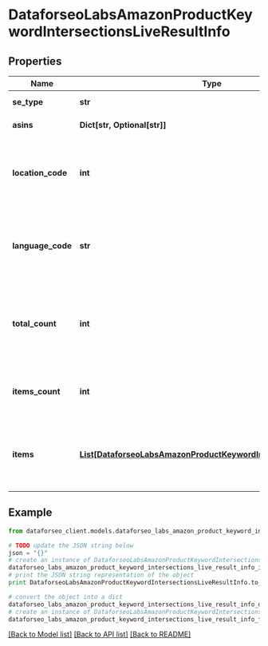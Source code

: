 # DataforseoLabsAmazonProductKeywordIntersectionsLiveResultInfo


## Properties

Name | Type | Description | Notes
------------ | ------------- | ------------- | -------------
**se_type** | **str** | search engine type | [optional] 
**asins** | **Dict[str, Optional[str]]** | ASINs in a POST array | [optional] 
**location_code** | **int** | location code in a POST array if there is no data, then the value is null | [optional] 
**language_code** | **str** | language code in a POST array if there is no data, then the value is null | [optional] 
**total_count** | **int** | total amount of results in our database relevant to your request | [optional] 
**items_count** | **int** | the number of results returned in the items array | [optional] 
**items** | [**List[DataforseoLabsAmazonProductKeywordIntersectionsLiveItem]**](DataforseoLabsAmazonProductKeywordIntersectionsLiveItem.md) | contains detected Amazon product competitors and related data | [optional] 

## Example

```python
from dataforseo_client.models.dataforseo_labs_amazon_product_keyword_intersections_live_result_info import DataforseoLabsAmazonProductKeywordIntersectionsLiveResultInfo

# TODO update the JSON string below
json = "{}"
# create an instance of DataforseoLabsAmazonProductKeywordIntersectionsLiveResultInfo from a JSON string
dataforseo_labs_amazon_product_keyword_intersections_live_result_info_instance = DataforseoLabsAmazonProductKeywordIntersectionsLiveResultInfo.from_json(json)
# print the JSON string representation of the object
print DataforseoLabsAmazonProductKeywordIntersectionsLiveResultInfo.to_json()

# convert the object into a dict
dataforseo_labs_amazon_product_keyword_intersections_live_result_info_dict = dataforseo_labs_amazon_product_keyword_intersections_live_result_info_instance.to_dict()
# create an instance of DataforseoLabsAmazonProductKeywordIntersectionsLiveResultInfo from a dict
dataforseo_labs_amazon_product_keyword_intersections_live_result_info_form_dict = dataforseo_labs_amazon_product_keyword_intersections_live_result_info.from_dict(dataforseo_labs_amazon_product_keyword_intersections_live_result_info_dict)
```
[[Back to Model list]](../README.md#documentation-for-models) [[Back to API list]](../README.md#documentation-for-api-endpoints) [[Back to README]](../README.md)


